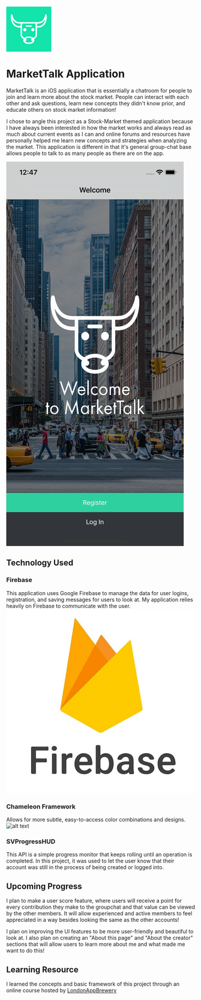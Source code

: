 ![alt text](https://raw.githubusercontent.com/hrastaar/MarketTalk/master/bull-image.png)
# MarketTalk Application 
MarketTalk is an iOS application that is essentially a chatroom for people to join
and learn more about the stock market. People can interact with each other and ask
questions, learn new concepts they didn't know prior, and educate others on stock
market information!

I chose to angle this project as a Stock-Market themed application because I have 
always been interested in how the market works and always read as much about 
current events as I can and online forums and resources have personally helped 
me learn new concepts and strategies when analyzing the market. This application
is different in that it's general group-chat base allows people to talk to as 
many people as there are on the app.

![alt text](https://raw.githubusercontent.com/hrastaar/MarketTalk/master/Main-Menu.png)
## Technology Used


### Firebase

This application uses Google Firebase to manage the data for user logins, registration,
and saving messages for users to look at. My application relies heavily on Firebase to 
communicate with the user.
![alt text](https://raw.githubusercontent.com/hrastaar/MarketTalk/master/Firebase-logo.jpg)

### Chameleon Framework

Allows for more subtle, easy-to-access color combinations and designs.
![alt text](https://camo.githubusercontent.com/bde5aa6ee0e1feec044d184a735da8024c60c04c/687474703a2f2f692e696d6775722e636f6d2f427771486842342e706e67)

### SVProgressHUD

This API is a simple progress monitor that keeps rolling until an operation is 
completed. In this project, it was used to let the user know that their account
was still in the process of being created or logged into.

## Upcoming Progress

I plan to make a user score feature, where users will receive a point for every
contribution they make to the groupchat and that value can be viewed by the 
other members. It will allow experienced and active members to feel appreciated
in a way besides looking the same as the other accounts!

I plan on improving the UI features to be more user-friendly and beautiful to 
look at. I also plan on creating an "About this page" and "About the creator"
sections that will allow users to learn more about me and what made me want
to do this!

## Learning Resource

I learned the concepts and basic framework of this project through an online course
hosted by [LondonAppBrewery](https://www.londonappbrewery.com/)
